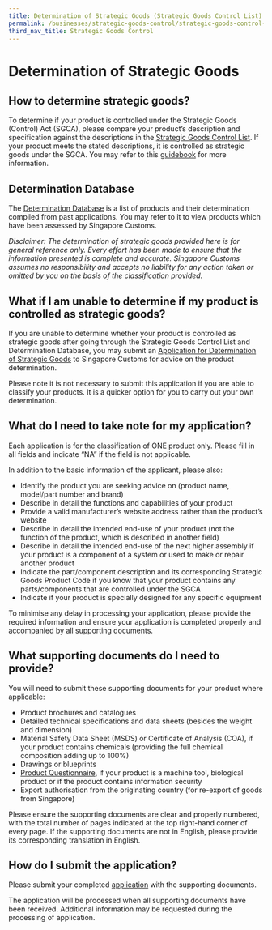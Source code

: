 ```yaml
---
title: Determination of Strategic Goods (Strategic Goods Control List)
permalink: /businesses/strategic-goods-control/strategic-goods-control-list/determination-of-strategic-goods
third_nav_title: Strategic Goods Control
---
```


# Determination of Strategic Goods

## How to determine strategic goods?

To determine if your product is controlled under the Strategic Goods (Control) Act (SGCA), please compare your product’s description and specification against the descriptions in the  [Strategic Goods Control List](https://singapore-customs-staging.netlify.app/businesses/strategic-goods-control/strategic-goods-control-list). If your product meets the stated descriptions, it is controlled as strategic goods under the SGCA. You may refer to this  [guidebook](https://www.customs.gov.sg/-/media/cus/files/business/strategic-goods-control/guidebook-on-the-determination-of-strategic-goods_3-oct-2019.pdf?la=en&hash=FB74FB31B8431E5AE1E57108CBCCE99A67928178) for more information.

## Determination Database

The  [Determination Database](https://www.customs.gov.sg/-/media/cus/files/business/harmonized-system-classification-of-goods/strategic-goods-determination-database_sep-19.xlsx?la=en&hash=D74AB6CBD98CBFDA2195B7C1268CCCB4DCD3629E)  is a list of products and their determination compiled from past applications. You may refer to it to view products which have been assessed by Singapore Customs.

_Disclaimer:_ _The determination of strategic goods provided here is for general reference only. Every effort has been made to ensure that the information presented is complete and accurate._ _Singapore Customs assumes no responsibility and accepts no liability for any action taken or omitted by you on the basis of the classification provided._

## What if I am unable to determine if my product is controlled as strategic goods?

If you are unable to determine whether your product is controlled as strategic goods after going through the Strategic Goods Control List and Determination Database, you may submit an  [Application for Determination of Strategic Goods](https://form.gov.sg/5d78b89628467500121ef098) to Singapore Customs for advice on the product determination.

Please note it is not necessary to submit this application if you are able to classify your products. It is a quicker option for you to carry out your own determination.

## What do I need to take note for my application?

Each application is for the classification of  ONE  product only. Please fill in all fields and indicate “NA” if the field is not applicable.

In addition to the basic information of the applicant, please also:

-   Identify the product you are seeking advice on (product name, model/part number and brand)
-   Describe in detail the functions and capabilities of your product
-   Provide a valid manufacturer’s website address rather than the product’s website
-   Describe in detail the intended end-use of your product (not the function of the product, which is described in another field)
-   Describe in detail the intended end-use of the next higher assembly if your product is a component of a system or used to make or repair another product
-   Indicate the part/component description and its corresponding Strategic Goods Product Code if you know that your product contains any parts/components that are controlled under the SGCA
-   Indicate if your product is specially designed for any specific equipment

To minimise any delay in processing your application, please provide the required information and ensure your application is completed properly and accompanied by all supporting documents.

## What supporting documents do I need to provide?

You will need to submit these supporting documents for your product where applicable:

-   Product brochures and catalogues
-   Detailed technical specifications and data sheets (besides the weight and dimension)
-   Material Safety Data Sheet (MSDS) or Certificate of Analysis (COA), if your product contains chemicals (providing the full chemical composition adding up to 100%)
-   Drawings or blueprints
-   [Product Questionnaire](https://singapore-customs-staging.netlify.app/eservices/customs-forms-and-service-links), if your product is a machine tool, biological product or if the product contains information security
-   Export authorisation from the originating country (for re-export of goods from Singapore)

Please ensure the supporting documents are clear and properly numbered, with the total number of pages indicated at the top right-hand corner of every page. If the supporting documents are not in English, please provide its corresponding translation in English.

## How do I submit the application?

Please submit your completed  [application](https://form.gov.sg/5d78b89628467500121ef098)  with the supporting documents.

The application will be processed when all supporting documents have been received. Additional information may be requested during the processing of application.
